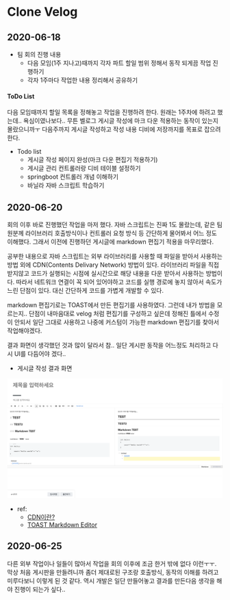 # Clone Velog

## 2020-06-18
- 팀 회의 진행 내용
  - 다음 모임(1주 지나고)때까지 각자 파트 할일 범위 정해서 동작 되게끔 작업 진행하기
  - 각자 1주마다 작업한 내용 정리해서 공유하기 

#### ToDo List 

다음 모임때까지 할일 목록을 정해놓고 작업을 진행하려 한다. 원래는 1주차에 하려고 했는데.. 욕심이였나보다.. 무튼 벨로그 게시글 작성에 마크 다운 적용하는 동작이 있는지 몰랐으니까ㅜ 다음주까지 게시글 작성하고 작성 내용 디비에 저장까지를 목표로 잡으려한다.

- Todo list
  - 게시글 작성 페이지 완성(마크 다운 편집기 적용하기)
  - 게시글 관리 컨트롤러랑 디비 테이블 설정하기
  - springboot 컨트롤러 개념 이해하기
  - 바닐라 자바 스크립트 학습하기


## 2020-06-20

회의 이후 바로 진행했던 작업을 마저 했다. 자바 스크립트는 진짜 1도 몰랐는데, 같은 팀원분께 라이브러리 호출방식이나 컨트롤러 요청 방식 등 간단하게 물어봐서 어느 정도 이해했다. 그래서 이전에 진행하던 게시글에 markdown 편집기 적용을 마무리했다.<br>

공부한 내용으로 자바 스크립트는 외부 라이브러리를 사용할 때 파일을 받아서 사용하는 방법 외에 CDN(Contents Delivary Network) 방법이 있다. 라이브러리 파일을 직접 받지않고 코드가 실행되는 시점에 실시간으로 해당 내용을 다운 받아서 사용하는 방법이다. 따라서 네트워크 연결이 꼭 되어 있어야하고 코드를 실행 경로에 놓지 않아서 속도가 느린 단점이 있다. 대신 간단하게 코드를 가볍게 개발할 수 있다.<br>

markdown 편집기로는 TOAST에서 만든 편집기를 사용하였다. 그런데 내가 방법을 모르는지.. 단점이 내마음대로 velog 처럼 편집기를 구성하고 싶은데 정해진 틀에서 수정이 안되서 일단 그대로 사용하고 나중에 커스텀이 가능한 markdown 편집기를 찾아서 작업해야겠다.<br>

결과 화면이 생각했던 것과 많이 달라서 참.. 일단 게시판 동작을 어느정도 처리하고 다시 UI를 다듬어야 겠다..<br>

- 게시글 작성 결과 화면

![board_create_result](./picture/2020-06-25-post결과1.png)

- ref: 
  - [CDN이란?](https://wiserloner.tistory.com/381)
  - [TOAST Markdown Editor](https://ui.toast.com/tui-editor/)

## 2020-06-25

다른 외부 작업이나 일들이 많아서 작업을 회의 이후에 조금 한거 밖에 없다 이런ㅜㅜ. 막상 처음 게시판을 만들려니까 좀더 제대로된 구조랑 호출방식, 동작의 이해를 하려고 미루다보니 이렇게 된 것 같다. 역시 개발은 일단 만들어놓고 결과를 만든다음 생각을 해야 진행이 되는가 싶다..<br>


